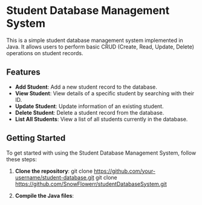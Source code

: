 # Student Database Management System
This is a simple student database management system implemented in Java. It allows users to perform basic CRUD (Create, Read, Update, Delete) operations on student records.
## Features
- **Add Student**: Add a new student record to the database.
- **View Student**: View details of a specific student by searching with their ID.
- **Update Student**: Update information of an existing student.
- **Delete Student**: Delete a student record from the database.
- **List All Students**: View a list of all students currently in the database.
## Getting Started
To get started with using the Student Database Management System, follow these steps:

1. **Clone the repository**:
git clone https://github.com/your-username/student-database.git
git clone https://github.com/SnowFlowerr/studentDatabaseSystem.git


2. **Compile the Java files**:
